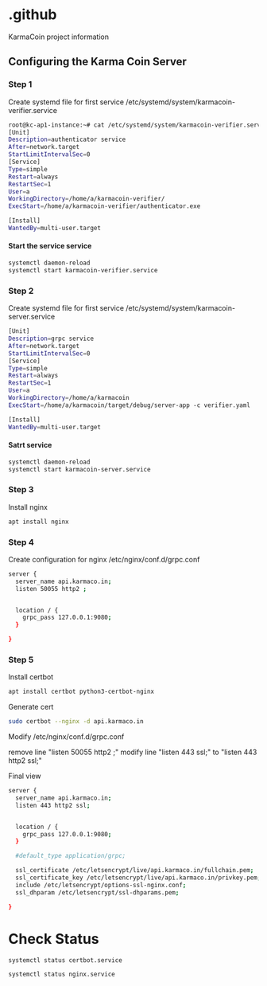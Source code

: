 # .github
KarmaCoin project information


## Configuring the Karma Coin Server

### Step 1

Create systemd file for first service /etc/systemd/system/karmacoin-verifier.service 

```bash
root@kc-ap1-instance:~# cat /etc/systemd/system/karmacoin-verifier.service 
[Unit]
Description=authenticator service
After=network.target
StartLimitIntervalSec=0
[Service]
Type=simple
Restart=always
RestartSec=1
User=a
WorkingDirectory=/home/a/karmacoin-verifier/
ExecStart=/home/a/karmacoin-verifier/authenticator.exe

[Install]
WantedBy=multi-user.target
```

#### Start the service service
```bash
systemctl daemon-reload
systemctl start karmacoin-verifier.service
```

### Step 2
Create systemd file for first service /etc/systemd/system/karmacoin-server.service 

```bash
[Unit]
Description=grpc service
After=network.target
StartLimitIntervalSec=0
[Service]
Type=simple
Restart=always
RestartSec=1
User=a
WorkingDirectory=/home/a/karmacoin
ExecStart=/home/a/karmacoin/target/debug/server-app -c verifier.yaml

[Install]
WantedBy=multi-user.target
```

#### Satrt service
```bash
systemctl daemon-reload
systemctl start karmacoin-server.service
```

### Step 3

Install nginx

```bash
apt install nginx
```

### Step 4

Create configuration for nginx /etc/nginx/conf.d/grpc.conf

```bash
server {
  server_name api.karmaco.in;
  listen 50055 http2 ;


  location / {
    grpc_pass 127.0.0.1:9080;
  }

}
```

### Step 5

Install certbot 

```bash
apt install certbot python3-certbot-nginx
```

Generate cert

```bash
sudo certbot --nginx -d api.karmaco.in
```

Modify /etc/nginx/conf.d/grpc.conf

remove line "listen 50055 http2 ;"
modify line "listen 443 ssl;" to "listen 443 http2 ssl;"

Final view

```bash
server {
  server_name api.karmaco.in;
  listen 443 http2 ssl;


  location / {
    grpc_pass 127.0.0.1:9080;
  }

  #default_type application/grpc;  

  ssl_certificate /etc/letsencrypt/live/api.karmaco.in/fullchain.pem;
  ssl_certificate_key /etc/letsencrypt/live/api.karmaco.in/privkey.pem;
  include /etc/letsencrypt/options-ssl-nginx.conf;
  ssl_dhparam /etc/letsencrypt/ssl-dhparams.pem;

}
```


# Check Status

```bash
systemctl status certbot.service
```

```bash
systemctl status nginx.service
```
